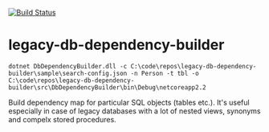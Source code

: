 [![Build Status](https://dev.azure.com/mtkorg/oss-projects/_apis/build/status/MaximTkachenko.legacy-db-dependency-builder?branchName=master)](https://dev.azure.com/mtkorg/oss-projects/_build/latest?definitionId=4&branchName=master)

# legacy-db-dependency-builder

```
dotnet DbDependencyBuilder.dll -c C:\code\repos\legacy-db-dependency-builder\sample\search-config.json -n Person -t tbl -o C:\code\repos\legacy-db-dependency-builder\src\DbDependencyBuilder\bin\Debug\netcoreapp2.2
```

Build dependency map for particular SQL objects (tables etc.). It's useful especially in case of legacy databases with a lot of nested views, synonyms and compelx stored procedures.

